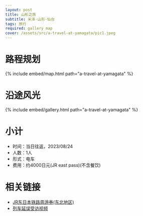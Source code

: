 ```yaml
---
layout: post
title: 山形之旅
subtitle: 米泽·山形·仙台
tags: 旅行
required: gallery map
cover: /assets/src/a-travel-at-yamagata/pic1.jpeg
---
```


# 路程规划

{% include embed/map.html path="a-travel-at-yamagata" %}

# 沿途风光

{% include embed/gallery.html path="a-travel-at-yamagata" %}

# 小计

- 时间：当日往返，2023/08/24
- 人数：1人
- 形式：电车
- 费用：约4000日元(JR east pass)(不含餐饮)

# 相关链接

- [JR东日本铁路周游券(东北地区)](https://www.jreast.co.jp/multi/zh-CHS/pass/eastpass_t.html)
- [列车延误受访视频](https://www.youtube.com/watch?v=tZtk7-OW2K4)
